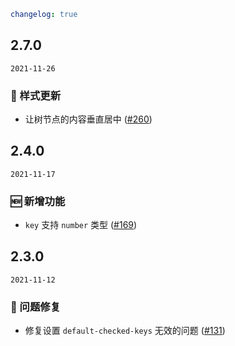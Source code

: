 ```yaml
changelog: true
```

## 2.7.0

`2021-11-26`

### 💅 样式更新

- 让树节点的内容垂直居中 ([#260](https://github.com/arco-design/arco-design-vue/pull/260))


## 2.4.0

`2021-11-17`

### 🆕 新增功能

- `key` 支持 `number`  类型 ([#169](https://github.com/arco-design/arco-design-vue/pull/169))


## 2.3.0

`2021-11-12`

### 🐛 问题修复

- 修复设置  `default-checked-keys` 无效的问题 ([#131](https://github.com/arco-design/arco-design-vue/pull/131))

